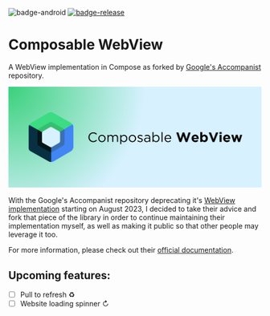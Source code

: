 ![badge-android](http://img.shields.io/badge/platform-android-6EDB8D.svg?style=flat)
[![badge-release](https://jitpack.io/v/ivangarzab/composable-webview.svg)](https://jitpack.io/#ivangarzab/composable-webview)


# Composable WebView
A WebView implementation in Compose as forked by [Google's Accompanist](https://github.com/google/accompanist/) repository.

![banner-image](./assets/banner.png)

With the Google's Accompanist repository deprecating it's [WebView implementation](https://github.com/google/accompanist/tree/main/web) starting on August 2023,
I decided to take their advice and fork that piece of the library in order to continue maintaining their implementation myself,
as well as making it public so that other people may leverage it too.

For more information, please check out their [official documentation](https://google.github.io/accompanist/web/).

## Upcoming features:
- [ ] Pull to refresh ♻️
- [ ] Website loading spinner ↻
